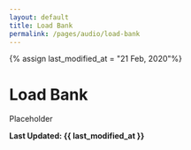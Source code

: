 ```yaml
---
layout: default
title: Load Bank
permalink: /pages/audio/load-bank
---
```

{% assign last_modified_at = "21 Feb, 2020"%}
# Load Bank

Placeholder

**Last Updated: {{ last_modified_at }}**